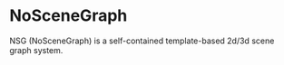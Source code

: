 NoSceneGraph
=============

NSG (NoSceneGraph) is a self-contained template-based 2d/3d scene graph system.
